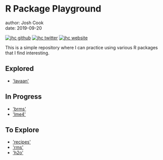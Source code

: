 # R Package Playground

author: Josh Cook  
date: 2019-09-20

[![jhc github](https://img.shields.io/badge/GitHub-jhrcook-181717.svg?style=flat&logo=github)](https://github.com/jhrcook)
[![jhc twitter](https://img.shields.io/badge/Twitter-@JoshDoesA-00aced.svg?style=flat&logo=twitter)](https://twitter.com/JoshDoesa)
[![jhc website](https://img.shields.io/badge/Website-Joshua_Cook-5087B2.svg?style=flat&logo=telegram)](https://joshuacook.netlify.com)

This is a simple repository where I can practice using various R packages that I find interesting.

## Explored

* ['lavaan'](http://lavaan.ugent.be/index.html)


## In Progress

* ['brms'](https://github.com/paul-buerkner/brms)
* ['lme4'](https://cran.r-project.org/web/packages/lme4/index.html)


## To Explore

* ['recipes'](https://github.com/tidymodels/recipes)
* ['rms'](http://biostat.mc.vanderbilt.edu/wiki/Main/RmS)
* ['h2o'](https://github.com/h2oai/h2o-3)
